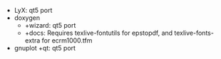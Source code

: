 * LyX: qt5 port
* doxygen
  * +wizard: qt5 port
  * +docs: Requires texlive-fontutils for epstopdf, and texlive-fonts-extra for ecrm1000.tfm
* gnuplot +qt: qt5 port
